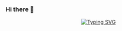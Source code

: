 ### Hi there 👋

<div align="center">

[![Typing SVG](https://readme-typing-svg.herokuapp.com?font=Ma+Shan+Zheng&size=30&duration=3800&pause=1500&center=true&vCenter=true&width=435&lines=%E4%BA%BA%E7%94%9F%E5%A4%A9%E5%9C%B0%E9%97%B4%EF%BC%8C%E5%BF%BD%E5%A6%82%E8%BF%9C%E8%A1%8C%E5%AE%A2)](https://git.io/typing-svg)
<img src="https://camo.githubusercontent.com/82291b0fe831bfc6781e07fc5090cbd0a8b912bb8b8d4fec0696c881834f81ac/68747470733a2f2f70726f626f742e6d656469612f394575424971676170492e676966" width="800"  height="3">

</div>
